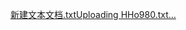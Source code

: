 [新建文本文档.txt](https://github.com/BIGBIGBIGPOPCAT/CAT/files/13627556/default.txt)[Uploading HHo980.txt…]()

